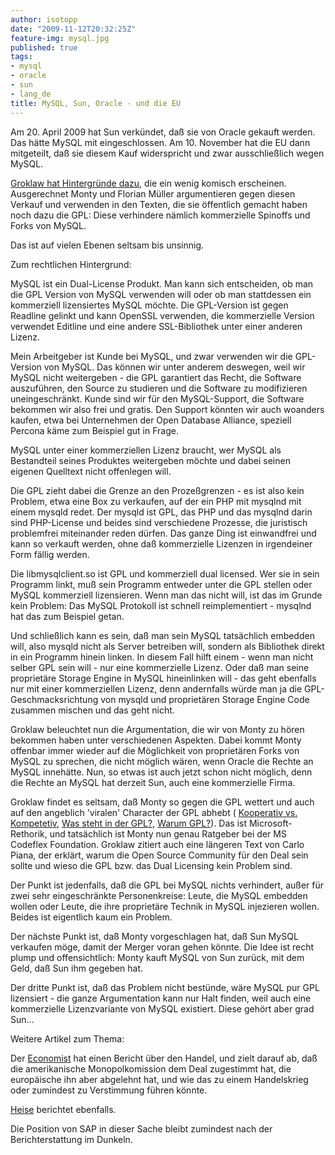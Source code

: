 ```yaml
---
author: isotopp
date: "2009-11-12T20:32:25Z"
feature-img: mysql.jpg
published: true
tags:
- mysql
- oracle
- sun
- lang_de
title: MySQL, Sun, Oracle - und die EU
---
```

Am 20. April 2009 hat Sun verkündet, daß sie von Oracle gekauft werden. Das hätte MySQL mit eingeschlossen. Am 10. November hat die EU dann mitgeteilt, daß sie diesem Kauf widerspricht und zwar ausschließlich wegen MySQL.

[Groklaw hat Hintergründe dazu](http://www.groklaw.net/article.php?story=20091021164738392), die ein wenig komisch erscheinen. Ausgerechnet Monty und Florian Müller argumentieren gegen diesen Verkauf und verwenden in den Texten, die sie öffentlich gemacht haben noch dazu die GPL: Diese verhindere nämlich kommerzielle Spinoffs und Forks von MySQL.

Das ist auf vielen Ebenen seltsam bis unsinnig.

Zum rechtlichen Hintergrund:

MySQL ist ein Dual-License Produkt. Man kann sich entscheiden, ob man die GPL Version von MySQL verwenden will oder ob man stattdessen ein kommerziell lizensiertes MySQL möchte. Die GPL-Version ist gegen Readline gelinkt und kann OpenSSL verwenden, die kommerzielle Version verwendet Editline und eine andere SSL-Bibliothek unter einer anderen Lizenz.

Mein Arbeitgeber ist Kunde bei MySQL, und zwar verwenden wir die GPL-Version von MySQL. Das können wir unter anderem deswegen, weil wir MySQL nicht weitergeben - die GPL garantiert das Recht, die Software auszuführen, den Source zu studieren und die Software zu modifizieren uneingeschränkt. Kunde sind wir für den MySQL-Support, die Software bekommen wir also frei und gratis. Den Support könnten wir auch woanders kaufen, etwa bei Unternehmen der Open Database Alliance, speziell Percona käme zum Beispiel gut in Frage.

MySQL unter einer kommerziellen Lizenz braucht, wer MySQL als Bestandteil seines Produktes weitergeben möchte und dabei seinen eigenen Quelltext nicht offenlegen will.

Die GPL zieht dabei die Grenze an den Prozeßgrenzen - es ist also kein Problem, etwa eine Box zu verkaufen, auf der ein PHP mit mysqlnd mit einem mysqld redet. Der mysqld ist GPL, das PHP und das mysqlnd darin sind PHP-License und beides sind verschiedene Prozesse, die juristisch problemfrei miteinander reden dürfen. Das ganze Ding ist einwandfrei und kann so verkauft werden, ohne daß kommerzielle Lizenzen in irgendeiner Form fällig werden.

Die libmysqlclient.so ist GPL und kommerziell dual licensed. Wer sie in sein Programm linkt, muß sein Programm entweder unter die GPL stellen oder MySQL kommerziell lizensieren. Wenn man das nicht will, ist das im Grunde kein Problem: Das MySQL Protokoll ist schnell reimplementiert - mysqlnd hat das zum Beispiel getan.

Und schließlich kann es sein, daß man sein MySQL tatsächlich embedden will, also mysqld nicht als Server betreiben will, sondern als Bibliothek direkt in ein Programm hinein linken. In diesem Fall hilft einem - wenn man nicht selber GPL sein will - nur eine kommerzielle Lizenz. Oder daß man seine proprietäre Storage Engine in MySQL hineinlinken will - das geht ebenfalls nur mit einer kommerziellen Lizenz, denn andernfalls würde man ja die GPL-Geschmacksrichtung von mysqld  und proprietären Storage Engine Code zusammen mischen und das geht nicht.

Groklaw beleuchtet nun die Argumentation, die wir von Monty zu hören bekommen haben unter verschiedenen Aspekten. Dabei kommt Monty offenbar immer wieder auf die Möglichkeit von proprietären Forks von MySQL zu sprechen, die nicht möglich wären, wenn Oracle die Rechte an MySQL innehätte. Nun, so etwas ist auch jetzt schon nicht möglich, denn die Rechte an MySQL hat derzeit Sun, auch eine kommerzielle Firma.

Groklaw findet es seltsam, daß Monty so gegen die GPL wettert und auch auf den angeblich 'viralen' Character der GPL abhebt (
[Kooperativ vs. Kompetetiv](../2005-01-05-ein-paar-ideologische-steine-ins-rollen-bringen), [Was steht in der GPL?](../2005-02-07-von-der-gpl), [Warum GPL?](../2006-09-19-gpl-marktdurchdringung-ist-kein-wert-an-sich)). Das ist Microsoft-Rethorik, und tatsächlich ist Monty nun genau Ratgeber bei der MS Codeflex Foundation. Groklaw zitiert auch eine längeren Text von Carlo Piana, der erklärt, warum die Open Source Community für den Deal sein sollte und wieso die GPL bzw. das Dual Licensing kein Problem sind.

Der Punkt ist jedenfalls, daß die GPL bei MySQL nichts verhindert, außer für zwei sehr eingeschränkte Personenkreise: Leute, die MySQL embedden wollen oder Leute, die ihre proprietäre Technik in MySQL injezieren wollen. Beides ist eigentlich kaum ein Problem.

Der nächste Punkt ist, daß Monty vorgeschlagen hat, daß Sun MySQL verkaufen möge, damit der Merger voran gehen könnte. Die Idee ist recht plump und offensichtlich: Monty kauft MySQL von Sun zurück, mit dem Geld, daß Sun ihm gegeben hat.

Der dritte Punkt ist, daß das Problem nicht bestünde, wäre MySQL pur GPL lizensiert - die ganze Argumentation kann nur Halt finden, weil auch eine kommerzielle Lizenzvariante von MySQL existiert. Diese gehört aber grad Sun…

Weitere Artikel zum Thema:

Der [Economist](http://www.economist.com/node/14840272) hat einen Bericht über den Handel, und zielt darauf ab, daß die amerikanische Monopolkomission dem Deal zugestimmt hat, die europäische ihn aber abgelehnt hat, und wie das zu einem Handelskrieg oder zumindest zu Verstimmung führen könnte.

[Heise](http://www.heise.de/newsticker/meldung/EU-Kommission-hat-Bedenken-gegen-Uebernahme-von-Sun-durch-Oracle-Update-854613.html) berichtet ebenfalls.

Die Position von SAP in dieser Sache bleibt zumindest nach der Berichterstattung im Dunkeln.
